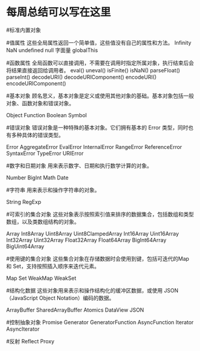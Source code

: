 # 每周总结可以写在这里



#标准内置对象

#值属性
这些全局属性返回一个简单值，这些值没有自己的属性和方法。
Infinity
NaN
undefined
null 字面量
globalThis

#函数属性
全局函数可以直接调用，不需要在调用时指定所属对象，执行结束后会将结果直接返回给调用者。
eval()
uneval()
isFinite()
isNaN()
parseFloat()
parseInt()
decodeURI()
decodeURIComponent()
encodeURI()
encodeURIComponent()

#基本对象
顾名思义，基本对象是定义或使用其他对象的基础。基本对象包括一般对象、函数对象和错误对象。

Object
Function
Boolean
Symbol

#错误对象
错误对象是一种特殊的基本对象。它们拥有基本的 Error 类型，同时也有多种具体的错误类型。

Error
AggregateError
EvalError
InternalError
RangeError
ReferenceError
SyntaxError
TypeError
URIError

#数字和日期对象
用来表示数字、日期和执行数学计算的对象。

Number
BigInt
Math
Date

#字符串
用来表示和操作字符串的对象。

String
RegExp

#可索引的集合对象
这些对象表示按照索引值来排序的数据集合，包括数组和类型数组，以及类数组结构的对象。

Array
Int8Array
Uint8Array
Uint8ClampedArray
Int16Array
Uint16Array
Int32Array
Uint32Array
Float32Array
Float64Array
BigInt64Array
BigUint64Array

#使用键的集合对象
这些集合对象在存储数据时会使用到键，包括可迭代的Map 和 Set，支持按照插入顺序来迭代元素。

Map
Set
WeakMap
WeakSet

#结构化数据
这些对象用来表示和操作结构化的缓冲区数据，或使用 JSON （JavaScript Object Notation）编码的数据。

ArrayBuffer
SharedArrayBuffer 
Atomics 
DataView
JSON

#控制抽象对象
Promise
Generator
GeneratorFunction
AsyncFunction
Iterator
AsyncIterator

#反射
Reflect
Proxy